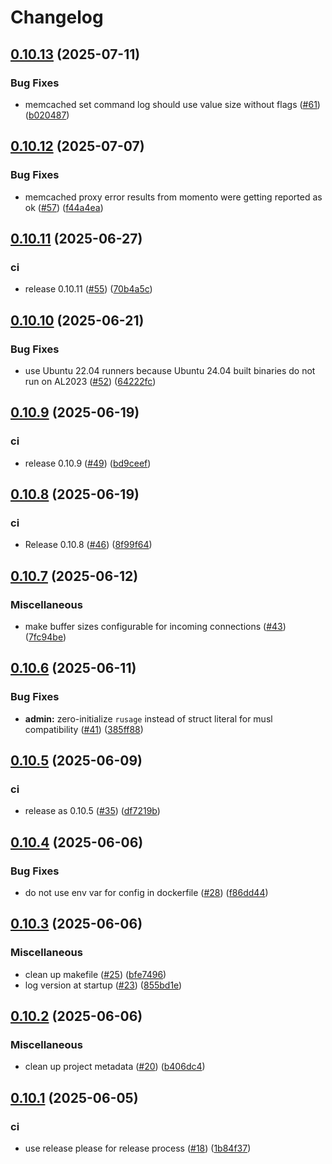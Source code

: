 # Changelog

## [0.10.13](https://github.com/momentohq/momento-proxy/compare/v0.10.12...v0.10.13) (2025-07-11)


### Bug Fixes

* memcached set command log should use value size without flags ([#61](https://github.com/momentohq/momento-proxy/issues/61)) ([b020487](https://github.com/momentohq/momento-proxy/commit/b0204878d63b5869fba7b0b9e83ed375af7aed70))

## [0.10.12](https://github.com/momentohq/momento-proxy/compare/v0.10.11...v0.10.12) (2025-07-07)


### Bug Fixes

* memcached proxy error results from momento were getting reported as ok ([#57](https://github.com/momentohq/momento-proxy/issues/57)) ([f44a4ea](https://github.com/momentohq/momento-proxy/commit/f44a4ea784f2db028c9019d606b902be3af47f95))

## [0.10.11](https://github.com/momentohq/momento-proxy/compare/v0.10.10...v0.10.11) (2025-06-27)


### ci

* release 0.10.11 ([#55](https://github.com/momentohq/momento-proxy/issues/55)) ([70b4a5c](https://github.com/momentohq/momento-proxy/commit/70b4a5c4e45cfb276e5f841befadf2bfb4c702d7))

## [0.10.10](https://github.com/momentohq/momento-proxy/compare/v0.10.9...v0.10.10) (2025-06-21)


### Bug Fixes

* use Ubuntu 22.04 runners because Ubuntu 24.04 built binaries do not run on AL2023 ([#52](https://github.com/momentohq/momento-proxy/issues/52)) ([64222fc](https://github.com/momentohq/momento-proxy/commit/64222fc2e93deed297627577d21a335e5ea40c9c))

## [0.10.9](https://github.com/momentohq/momento-proxy/compare/v0.10.8...v0.10.9) (2025-06-19)


### ci

* release 0.10.9 ([#49](https://github.com/momentohq/momento-proxy/issues/49)) ([bd9ceef](https://github.com/momentohq/momento-proxy/commit/bd9ceef6dcf8cb46b736a6701e2845a29449daef))

## [0.10.8](https://github.com/momentohq/momento-proxy/compare/v0.10.7...v0.10.8) (2025-06-19)


### ci

* Release 0.10.8 ([#46](https://github.com/momentohq/momento-proxy/issues/46)) ([8f99f64](https://github.com/momentohq/momento-proxy/commit/8f99f64432fadff6411523066fc8c837f94c82d5))

## [0.10.7](https://github.com/momentohq/momento-proxy/compare/v0.10.6...v0.10.7) (2025-06-12)


### Miscellaneous

* make buffer sizes configurable for incoming connections ([#43](https://github.com/momentohq/momento-proxy/issues/43)) ([7fc94be](https://github.com/momentohq/momento-proxy/commit/7fc94be34494ef1661b2463e77e469c355f2dc78))

## [0.10.6](https://github.com/momentohq/momento-proxy/compare/v0.10.5...v0.10.6) (2025-06-11)


### Bug Fixes

* **admin:** zero-initialize `rusage` instead of struct literal for musl compatibility ([#41](https://github.com/momentohq/momento-proxy/issues/41)) ([385ff88](https://github.com/momentohq/momento-proxy/commit/385ff88bedfc81c29f75c0e50b0d1d52309092f9))


## [0.10.5](https://github.com/momentohq/momento-proxy/compare/v0.10.4...v0.10.5) (2025-06-09)


### ci

* release as 0.10.5 ([#35](https://github.com/momentohq/momento-proxy/issues/35)) ([df7219b](https://github.com/momentohq/momento-proxy/commit/df7219bd7e2b9fe77f93a7613a7ee9ce5b0035ad))

## [0.10.4](https://github.com/momentohq/momento-proxy/compare/v0.10.3...v0.10.4) (2025-06-06)


### Bug Fixes

* do not use env var for config in dockerfile ([#28](https://github.com/momentohq/momento-proxy/issues/28)) ([f86dd44](https://github.com/momentohq/momento-proxy/commit/f86dd443fc48305cd48d8fcdbfefd38dbd847bdc))

## [0.10.3](https://github.com/momentohq/momento-proxy/compare/v0.10.2...v0.10.3) (2025-06-06)


### Miscellaneous

* clean up makefile ([#25](https://github.com/momentohq/momento-proxy/issues/25)) ([bfe7496](https://github.com/momentohq/momento-proxy/commit/bfe7496f980027407526e7565be1a3e2c8872e79))
* log version at startup ([#23](https://github.com/momentohq/momento-proxy/issues/23)) ([855bd1e](https://github.com/momentohq/momento-proxy/commit/855bd1e87ec03c55154c35d18e2f3848df7c71af))

## [0.10.2](https://github.com/momentohq/momento-proxy/compare/v0.10.1...v0.10.2) (2025-06-06)


### Miscellaneous

* clean up project metadata ([#20](https://github.com/momentohq/momento-proxy/issues/20)) ([b406dc4](https://github.com/momentohq/momento-proxy/commit/b406dc47f2f3ffe7583115f0210368258328b48c))

## [0.10.1](https://github.com/momentohq/momento-proxy/compare/v0.10.0...v0.10.1) (2025-06-05)


### ci

* use release please for release process ([#18](https://github.com/momentohq/momento-proxy/issues/18)) ([1b84f37](https://github.com/momentohq/momento-proxy/commit/1b84f37e6d992201537773c867da9fabbc866fd5))
